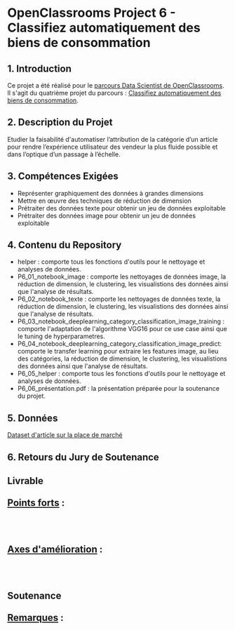 # OpenClassrooms Project 6 - Classifiez automatiquement des biens de consommation

## 1. Introduction
Ce projet a été réalisé pour le [parcours Data Scientist de OpenClassrooms](https://openclassrooms.com/fr/paths/164-data-scientist). <br>
Il s'agit du quatrième projet du parcours : [Classifiez automatiquement des biens de consommation](https://openclassrooms.com/fr/paths/164/projects/631/assignment).

## 2. Description du Projet
Etudier la faisabilité d'automatiser l’attribution de la catégorie d’un article pour rendre l’expérience utilisateur des vendeur la plus fluide possible et dans l’optique d’un passage à l’échelle.

## 3. Compétences Exigées
- Représenter graphiquement des données à grandes dimensions
- Mettre en œuvre des techniques de réduction de dimension
- Prétraiter des données texte pour obtenir un jeu de données exploitable
- Prétraiter des données image pour obtenir un jeu de données exploitable

## 4. Contenu du Repository
- helper : comporte tous les fonctions d'outils pour le nettoyage et analyses de données.
- P6_01_notebook_image : comporte les nettoyages de données image, la réduction de dimension, le clustering, les visualistions des données ainsi que l'analyse de résultats.
- P6_02_notebook_texte : comporte les nettoyages de données texte, la réduction de dimension, le clustering, les visualistions des données ainsi que l'analyse de résultats.
- P6_03_notebook_deeplearning_category_classification_image_training : comporte l'adaptation de l'algorithme VGG16 pour ce use case ainsi que le tuning de hyperparametres.
- P6_04_notebook_deeplearning_category_classification_image_predict: comporte le transfer learning pour extraire les features image, au lieu des catégories, la réduction de dimension, le clustering, les visualistions des données ainsi que l'analyse de résultats.
- P6_05_helper : comporte tous les fonctions d'outils pour le nettoyage et analyses de données.
- P6_06_présentation.pdf : la présentation préparée pour la soutenance du projet.

## 5. Données
[Dataset d'article sur la place de marché](https://s3-eu-west-1.amazonaws.com/static.oc-static.com/prod/courses/files/Parcours_data_scientist/Projet+-+Textimage+DAS+V2/Dataset+projet+prétraitement+textes+images.zip)


## 6. Retours du Jury de Soutenance
**Livrable**<br><br>
<ins>Points forts</ins> :
-  
<br><br>

<ins>Axes d'amélioration</ins> :
-  
<br><br>

**Soutenance**<br><br>
<ins>Remarques</ins> :
-  

<br>